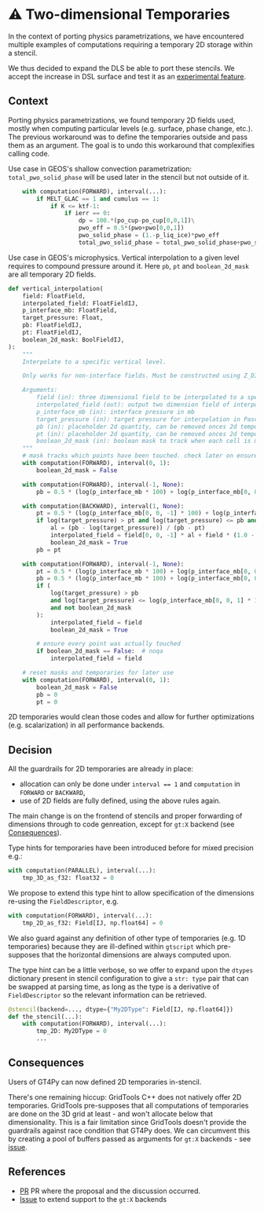 # ⚠️ Two-dimensional Temporaries

In the context of porting physics parametrizations, we have encountered multiple examples of computations requiring a temporary 2D storage within a stencil.

We thus decided to expand the DLS be able to port these stencils. We accept the increase in DSL surface and test it as an [experimental feature](../experimental-features.md).

## Context

Porting physics parametrizations, we found temporary 2D fields used, mostly when computing particular levels (e.g. surface, phase change, etc.). The previous workaround was to define the temporaries outside and pass them as an argument. The goal is to undo this workaround that complexifies calling code.

Use case in GEOS's shallow convection parametrization: `total_pwo_solid_phase` will be used later in the stencil but not outside of it.

```python
    with computation(FORWARD), interval(...):
        if MELT_GLAC == 1 and cumulus == 1:
            if K <= ktf-1:
                if ierr == 0:
                    dp = 100.*(po_cup-po_cup[0,0,1])\
                    pwo_eff = 0.5*(pwo+pwo[0,0,1])
                    pwo_solid_phase = (1.-p_liq_ice)*pwo_eff
                    total_pwo_solid_phase = total_pwo_solid_phase+pwo_solid_phase*dp/constants.MAPL_GRAV
```

Use case in GEOS's microphysics. Vertical interpolation to a given level requires to compound pressure around it. Here `pb`, `pt` and `boolean_2d_mask` are all temporary 2D fields.

```python
def vertical_interpolation(
    field: FloatField,
    interpolated_field: FloatFieldIJ,
    p_interface_mb: FloatField,
    target_pressure: Float,
    pb: FloatFieldIJ,
    pt: FloatFieldIJ,
    boolean_2d_mask: BoolFieldIJ,
):
    """
    Interpolate to a specific vertical level.

    Only works for non-interface fields. Must be constructed using Z_DIM.

    Arguments:
        field (in): three dimensional field to be interpolated to a specific pressure
        interpolated_field (out): output two dimension field of interpolated values
        p_interface_mb (in): interface pressure in mb
        target_pressure (in): target pressure for interpolation in Pascals
        pb (in): placeholder 2d quantity, can be removed onces 2d temporaries are available
        pt (in): placeholder 2d quantity, can be removed onces 2d temporaries are available
        boolean_2d_mask (in): boolean mask to track when each cell is modified
    """
    # mask tracks which points have been touched. check later on ensures that every point has been touched
    with computation(FORWARD), interval(0, 1):
        boolean_2d_mask = False

    with computation(FORWARD), interval(-1, None):
        pb = 0.5 * (log(p_interface_mb * 100) + log(p_interface_mb[0, 0, 1] * 100))

    with computation(BACKWARD), interval(1, None):
        pt = 0.5 * (log(p_interface_mb[0, 0, -1] * 100) + log(p_interface_mb * 100))
        if log(target_pressure) > pt and log(target_pressure) <= pb and not boolean_2d_mask:
            al = (pb - log(target_pressure)) / (pb - pt)
            interpolated_field = field[0, 0, -1] * al + field * (1.0 - al)
            boolean_2d_mask = True
        pb = pt

    with computation(FORWARD), interval(-1, None):
        pt = 0.5 * (log(p_interface_mb * 100) + log(p_interface_mb[0, 0, -1] * 100))
        pb = 0.5 * (log(p_interface_mb * 100) + log(p_interface_mb[0, 0, 1] * 100))
        if (
            log(target_pressure) > pb
            and log(target_pressure) <= log(p_interface_mb[0, 0, 1] * 100)
            and not boolean_2d_mask
        ):
            interpolated_field = field
            boolean_2d_mask = True

        # ensure every point was actually touched
        if boolean_2d_mask == False:  # noqa
            interpolated_field = field

    # reset masks and temporaries for later use
    with computation(FORWARD), interval(0, 1):
        boolean_2d_mask = False
        pb = 0
        pt = 0
```

2D temporaries would clean those codes and allow for further optimizations (e.g. scalarization) in all performance backends.

## Decision

All the guardrails for 2D temporaries are already in place:

- allocation can only be done under `interval == 1` and `computation` in `FORWARD` or `BACKWARD`,
- use of 2D fields are fully defined, using the above rules again.

The main change is on the frontend of stencils and proper forwarding of dimensions through to code genreation, except for `gt:X` backend (see [Consequences](#consequences)).

Type hints for temporaries have been introduced before for mixed precision e.g.:

```python
with computation(PARALLEL), interval(...):
    tmp_3D_as_f32: float32 = 0
```

We propose to extend this type hint to allow specification of the dimensions re-using the `FieldDescriptor`, e.g.

```python
with computation(FORWARD), interval(...):
    tmp_2D_as_f32: Field[IJ, np.float64] = 0
```

We also guard against any definition of other type of temporaries (e.g. 1D temporaries) because they are ill-defined within `gtscript` which pre-supposes that the horizontal dimensions are always computed upon.

The type hint can be a little verbose, so we offer to expand upon the `dtypes` dictionary present in stencil configuration to give a `str: type` pair that can be swapped at parsing time, as long as the type is a derivative of `FieldDescriptor` so the relevant information can be retrieved.

```python
@stencil(backend=..., dtype={"My2DType": Field[IJ, np.float64]})
def the_stencil(...):
    with computation(FORWARD), interval(...):
        tmp_2D: My2DType = 0
        ...
```

## Consequences

Users of GT4Py can now defined 2D temporaries in-stencil.

There's one remaining hiccup: GridTools C++ does not natively offer 2D temporaries. GridTools pre-supposes that all computations of temporaries are done on the 3D grid at least - and won't allocate below that dimensionality.
This is a fair limitation since GridTools doesn't provide the guardrails against race condition that GT4Py does. We can circumvent this by creating a pool of buffers passed as arguments for `gt:X` backends - see [issue](https://github.com/GridTools/gt4py/issues/2322).

## References

- [PR](https://github.com/GridTools/gt4py/pull/2314) PR where the proposal and the discussion occurred.
- [Issue](https://github.com/GridTools/gt4py/issues/2322) to extend support to the `gt:X` backends
